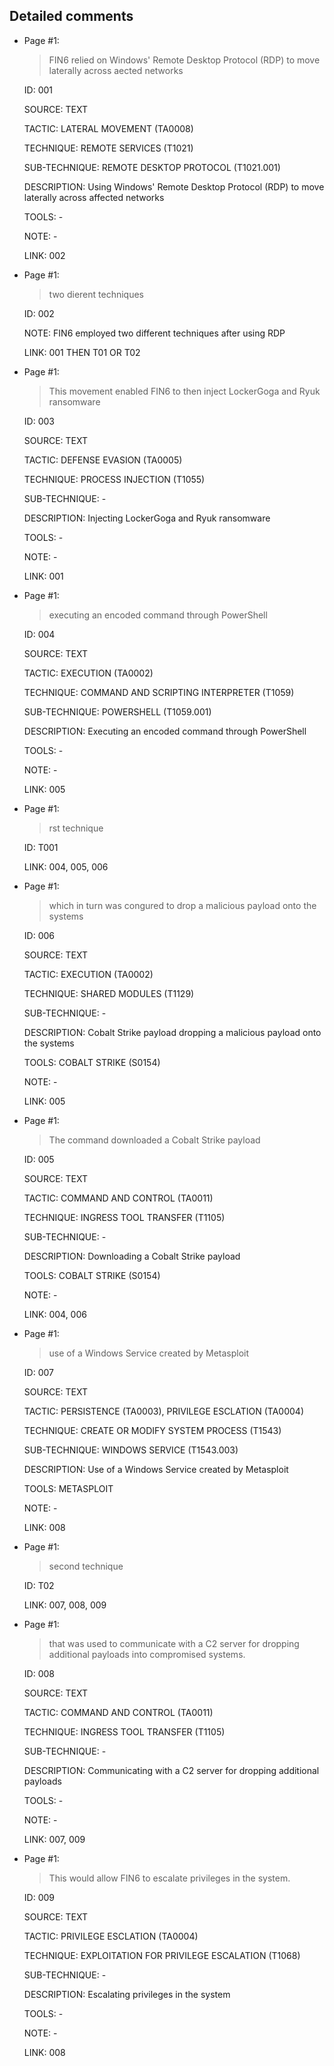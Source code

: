 ## Detailed comments

 * Page #1:
   > FIN6 relied on Windows' Remote Desktop Protocol (RDP) to move laterally across a ected networks

   ID: 001

   SOURCE: TEXT

   TACTIC: LATERAL MOVEMENT (TA0008)

   TECHNIQUE: REMOTE SERVICES (T1021)

   SUB-TECHNIQUE: REMOTE DESKTOP PROTOCOL (T1021.001)

   DESCRIPTION: Using Windows' Remote Desktop Protocol (RDP) to move laterally across affected networks

   TOOLS: -

   NOTE: -

   LINK: 002

 * Page #1:
   > two di erent techniques

   ID: 002

   NOTE: FIN6 employed two different techniques after using RDP

   LINK: 001 THEN T01 OR T02

 * Page #1:
   > This movement enabled FIN6 to then inject LockerGoga and Ryuk ransomware

   ID: 003

   SOURCE: TEXT

   TACTIC: DEFENSE EVASION (TA0005)

   TECHNIQUE: PROCESS INJECTION (T1055)

   SUB-TECHNIQUE: -

   DESCRIPTION: Injecting LockerGoga and Ryuk ransomware

   TOOLS: -

   NOTE: -

   LINK: 001

 * Page #1:
   > executing an encoded command through PowerShell

   ID: 004

   SOURCE: TEXT

   TACTIC: EXECUTION (TA0002)

   TECHNIQUE: COMMAND AND SCRIPTING INTERPRETER (T1059)

   SUB-TECHNIQUE: POWERSHELL (T1059.001)

   DESCRIPTION: Executing an encoded command through PowerShell

   TOOLS: -

   NOTE: -

   LINK: 005

 * Page #1:
   >  rst technique

   ID: T001

   LINK: 004, 005, 006

 * Page #1:
   > which in turn was con gured to drop a malicious payload onto the systems

   ID: 006

   SOURCE: TEXT

   TACTIC: EXECUTION (TA0002)

   TECHNIQUE: SHARED MODULES (T1129)

   SUB-TECHNIQUE: -

   DESCRIPTION: Cobalt Strike payload dropping a malicious payload onto the systems

   TOOLS: COBALT STRIKE (S0154)

   NOTE: -

   LINK: 005

 * Page #1:
   > The command downloaded a Cobalt Strike payload

   ID: 005

   SOURCE: TEXT

   TACTIC: COMMAND AND CONTROL (TA0011)

   TECHNIQUE: INGRESS TOOL TRANSFER (T1105)

   SUB-TECHNIQUE: -

   DESCRIPTION: Downloading a Cobalt Strike payload

   TOOLS: COBALT STRIKE (S0154)

   NOTE: -

   LINK: 004, 006

 * Page #1:
   > use of a Windows Service created by Metasploit

   ID: 007

   SOURCE: TEXT

   TACTIC: PERSISTENCE (TA0003), PRIVILEGE ESCLATION (TA0004)

   TECHNIQUE: CREATE OR MODIFY SYSTEM PROCESS (T1543)

   SUB-TECHNIQUE: WINDOWS SERVICE (T1543.003)

   DESCRIPTION: Use of a Windows Service created by Metasploit

   TOOLS: METASPLOIT

   NOTE: -

   LINK: 008

 * Page #1:
   > second technique

   ID: T02

   LINK: 007, 008, 009

 * Page #1:
   > that was used to communicate with a C2 server for dropping additional payloads into compromised systems.

   ID: 008

   SOURCE: TEXT

   TACTIC: COMMAND AND CONTROL (TA0011)

   TECHNIQUE: INGRESS TOOL TRANSFER (T1105)

   SUB-TECHNIQUE: -

   DESCRIPTION: Communicating with a C2 server for dropping additional payloads

   TOOLS: -

   NOTE: -

   LINK: 007, 009

 * Page #1:
   > This would allow FIN6 to escalate privileges in the system.

   ID: 009

   SOURCE: TEXT

   TACTIC: PRIVILEGE ESCLATION (TA0004)

   TECHNIQUE: EXPLOITATION FOR PRIVILEGE ESCALATION (T1068)

   SUB-TECHNIQUE: -

   DESCRIPTION: Escalating privileges in the system

   TOOLS: -

   NOTE: -

   LINK: 008

